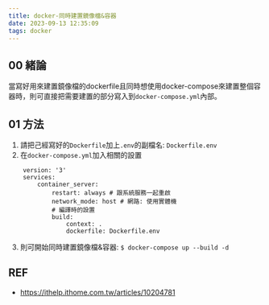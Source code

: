 ```yaml
---
title: docker-同時建置鏡像檔&容器
date: 2023-09-13 12:35:09
tags: docker
---
```


## 00 緒論
當寫好用來建置鏡像檔的dockerfile且同時想使用docker-compose來建置整個容器時，則可直接把需要建置的部分寫入到`docker-compose.yml`內部。

## 01 方法
1. 請把己經寫好的`Dockerfile`加上`.env`的副檔名: `Dockerfile.env`
2. 在`docker-compose.yml`加入相關的設置
  ```yaml=
      version: '3'
      services:
          container_server:
              restart: always # 跟系統服務一起重啟
              network_mode: host # 網路: 使用實體機
              # 編譯時的設置
              build: 
                  context: .
                  dockerfile: Dockerfile.env
  ```
3. 則可開始同時建置鏡像檔&容器: `$ docker-compose up --build -d`

## REF
- https://ithelp.ithome.com.tw/articles/10204781